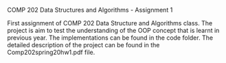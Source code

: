 COMP 202 Data Structures and Algorithms - Assignment 1

First assignment of COMP 202 Data Structure and Algorithms class. The project is aim to test the understanding of the OOP concept that is learnt in previous year. The implementations can be found in the code folder. The detailed description of the project can be found in the Comp202spring20hw1.pdf file.
